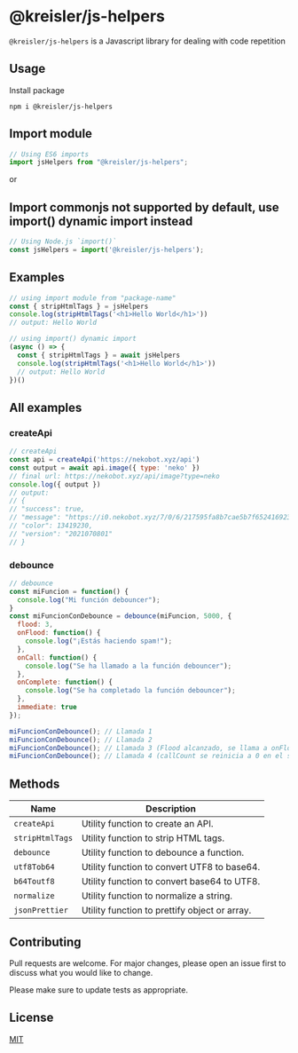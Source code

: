 # @kreisler/js-helpers

`@kreisler/js-helpers` is a Javascript library for dealing with code repetition

## Usage

Install package

```node
npm i @kreisler/js-helpers
```

## Import module

```mjs
// Using ES6 imports
import jsHelpers from "@kreisler/js-helpers";
```

or

## Import commonjs not supported by default, use import() dynamic import instead

```js
// Using Node.js `import()`
const jsHelpers = import('@kreisler/js-helpers');
```

## Examples

```js
// using import module from "package-name"
const { stripHtmlTags } = jsHelpers
console.log(stripHtmlTags('<h1>Hello World</h1>'))
// output: Hello World
```

```js
// using import() dynamic import
(async () => {
  const { stripHtmlTags } = await jsHelpers
  console.log(stripHtmlTags('<h1>Hello World</h1>'))
  // output: Hello World
})()
```

## All examples

### createApi

```js
// createApi
const api = createApi('https://nekobot.xyz/api')
const output = await api.image({ type: 'neko' })
// final url: https://nekobot.xyz/api/image?type=neko
console.log({ output })
// output: 
// {
// "success": true,
// "message": "https://i0.nekobot.xyz/7/0/6/217595fa8b7cae5b7f6524169230c.png",
// "color": 13419230,
// "version": "2021070801"
// }
```

### debounce

```js
// debounce
const miFuncion = function() {
  console.log("Mi función debouncer");
}
const miFuncionConDebounce = debounce(miFuncion, 5000, {
  flood: 3,
  onFlood: function() {
    console.log("¡Estás haciendo spam!");
  },
  onCall: function() {
    console.log("Se ha llamado a la función debouncer");
  },
  onComplete: function() {
    console.log("Se ha completado la función debouncer");
  },
  immediate: true
});

miFuncionConDebounce(); // Llamada 1
miFuncionConDebounce(); // Llamada 2
miFuncionConDebounce(); // Llamada 3 (Flood alcanzado, se llama a onFlood)
miFuncionConDebounce(); // Llamada 4 (callCount se reinicia a 0 en el setTimeout)

```

## Methods

| Name    | Description                                                                                 |
|---------|---------------------------------------------------------------------------------------------|
| `createApi` | Utility function to create an API.                                             |
| `stripHtmlTags` | Utility function to strip HTML tags.                                             |
| `debounce` | Utility function to debounce a function.                                             |
| `utf8Tob64` | Utility function to convert UTF8 to base64.                                             |
| `b64Toutf8` | Utility function to convert base64 to UTF8.                                             |
| `normalize` | Utility function to normalize a string.                                             |
| `jsonPrettier` | Utility function to prettify object or array.                                             |

## Contributing

Pull requests are welcome. For major changes, please open an issue first
to discuss what you would like to change.

Please make sure to update tests as appropriate.

## License

[MIT](https://choosealicense.com/licenses/mit/)
